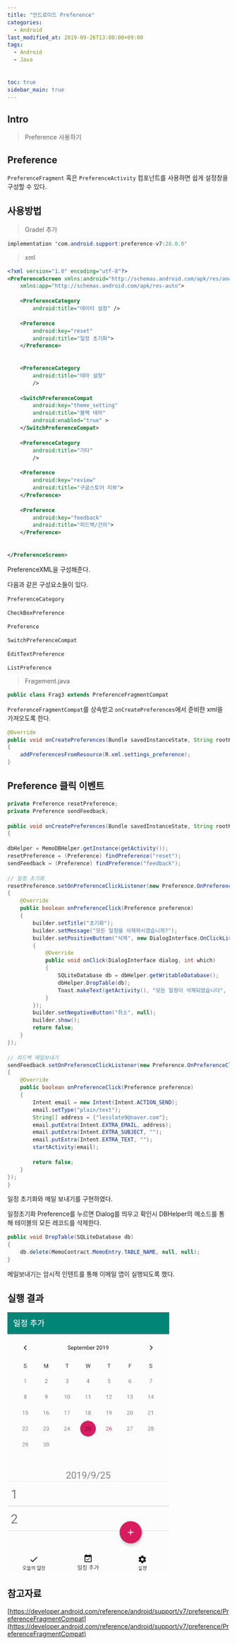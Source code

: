 ```yaml
---
title: "안드로이드 Preference"
categories: 
  - Android
last_modified_at: 2019-09-26T13:00:00+09:00
tags: 
  - Android
  - Java


toc: true
sidebar_main: true
---
```


## Intro

> Preference 사용하기


## Preference

`PreferenceFragment` 혹은 `PreferenceActivity` 컴포넌트를 사용하면 쉽게 설정창을 구성할 수 있다.


## 사용방법

> Gradel 추가

```java
implementation 'com.android.support:preference-v7:28.0.0'
```

> xml

```xml
<?xml version="1.0" encoding="utf-8"?>
<PreferenceScreen xmlns:android="http://schemas.android.com/apk/res/android"
    xmlns:app="http://schemas.android.com/apk/res-auto">

    <PreferenceCategory
        android:title="데이터 설정" />

    <Preference
        android:key="reset"
        android:title="일정 초기화">
    </Preference>


    <PreferenceCategory
        android:title="테마 설정"
        />

    <SwitchPreferenceCompat
        android:key="theme_setting"
        android:title="블랙 테마"
        android:enabled="true" >
    </SwitchPreferenceCompat>

    <PreferenceCategory
        android:title="기타"
        />

    <Preference
        android:key="review"
        android:title="구글스토어 리뷰">
    </Preference>

    <Preference
        android:key="feedback"
        android:title="피드백/건의">
    </Preference>


</PreferenceScreen>
```

PreferenceXML을 구성해준다.

다음과 같은 구성요소들이 있다.

`PreferenceCategory`

`CheckBoxPreference`

`Preference`

`SwitchPreferenceCompat`

`EditTextPreference`

`ListPreference`

> Fragement.java

```java
public class Frag3 extends PreferenceFragmentCompat
```

`PreferenceFragmentCompat`를 상속받고 `onCreatePreferences`에서 준비한 xml을 가져오도록 한다.

```java
@Override
public void onCreatePreferences(Bundle savedInstanceState, String rootKey)
{
    addPreferencesFromResource(R.xml.settings_preference);
}
```


## Preference 클릭 이벤트

```java
private Preference resetPreference;
private Preference sendFeedback;

public void onCreatePreferences(Bundle savedInstanceState, String rootKey)
{

dbHelper = MemoDBHelper.getInstance(getActivity());
resetPreference = (Preference) findPreference("reset");
sendFeedback = (Preference) findPreference("feedback");

// 일정 초기화
resetPreference.setOnPreferenceClickListener(new Preference.OnPreferenceClickListener()
{
    @Override
    public boolean onPreferenceClick(Preference preference)
    {
        builder.setTitle("초기화");
        builder.setMessage("모든 일정을 삭제하시겠습니까?");
        builder.setPositiveButton("삭제", new DialogInterface.OnClickListener()
        {
            @Override
            public void onClick(DialogInterface dialog, int which)
            {
                SQLiteDatabase db = dbHelper.getWritableDatabase();
                dbHelper.DropTable(db);
                Toast.makeText(getActivity(), "모든 일정이 삭제되었습니다", Toast.LENGTH_SHORT).show();
            }
        });
        builder.setNegativeButton("취소", null);
        builder.show();
        return false;
    }
});

// 피드백 메일보내기
sendFeedback.setOnPreferenceClickListener(new Preference.OnPreferenceClickListener()
{
    @Override
    public boolean onPreferenceClick(Preference preference)
    {
        Intent email = new Intent(Intent.ACTION_SEND);
        email.setType("plain/text");
        String[] address = {"lesslate9@naver.com"};
        email.putExtra(Intent.EXTRA_EMAIL, address);
        email.putExtra(Intent.EXTRA_SUBJECT, "");
        email.putExtra(Intent.EXTRA_TEXT, "");
        startActivity(email);
        
        return false;
    }
});
}

```

일정 초기화와 메일 보내기를 구현하였다. 

일정초기화 Preference를 누르면 Dialog를 띄우고 확인시 DBHelper의 메소드를 통해 테이블의 모든 레코드를 삭제한다.

```java
public void DropTable(SQLiteDatabase db)
{
    db.delete(MemoContract.MemoEntry.TABLE_NAME, null, null);
}
```

메일보내기는 암시적 인텐트를 통해 이메일 앱이 실행되도록 했다.

## 실행 결과

![3](https://github.com/lesslate/lesslate.github.io/blob/master/assets/img/Android/preferenceFragment/33.gif?raw=true)

## 참고자료

[https://developer.android.com/reference/android/support/v7/preference/PreferenceFragmentCompat](https://developer.android.com/reference/android/support/v7/preference/PreferenceFragmentCompat)


